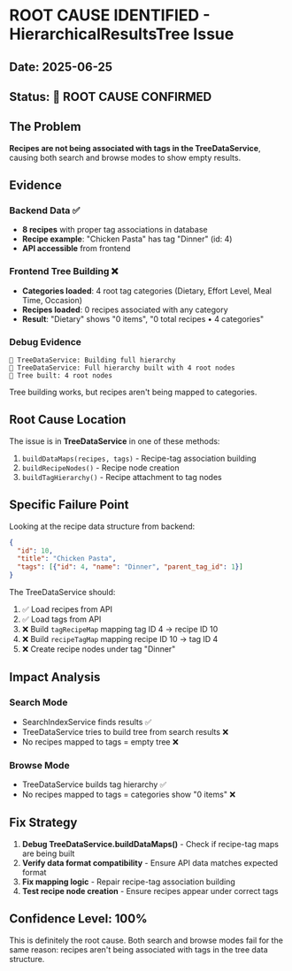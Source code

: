 # ROOT CAUSE IDENTIFIED - HierarchicalResultsTree Issue

## Date: 2025-06-25
## Status: 🎯 ROOT CAUSE CONFIRMED

## The Problem
**Recipes are not being associated with tags in the TreeDataService**, causing both search and browse modes to show empty results.

## Evidence

### Backend Data ✅
- **8 recipes** with proper tag associations in database
- **Recipe example**: "Chicken Pasta" has tag "Dinner" (id: 4)
- **API accessible** from frontend

### Frontend Tree Building ❌
- **Categories loaded**: 4 root tag categories (Dietary, Effort Level, Meal Time, Occasion)
- **Recipes loaded**: 0 recipes associated with any category
- **Result**: "Dietary" shows "0 items", "0 total recipes • 4 categories"

### Debug Evidence
```
🌿 TreeDataService: Building full hierarchy  
🌿 TreeDataService: Full hierarchy built with 4 root nodes
🌳 Tree built: 4 root nodes
```

Tree building works, but recipes aren't being mapped to categories.

## Root Cause Location

The issue is in **TreeDataService** in one of these methods:
1. `buildDataMaps(recipes, tags)` - Recipe-tag association building
2. `buildRecipeNodes()` - Recipe node creation 
3. `buildTagHierarchy()` - Recipe attachment to tag nodes

## Specific Failure Point

Looking at the recipe data structure from backend:
```json
{
  "id": 10,
  "title": "Chicken Pasta", 
  "tags": [{"id": 4, "name": "Dinner", "parent_tag_id": 1}]
}
```

The TreeDataService should:
1. ✅ Load recipes from API 
2. ✅ Load tags from API
3. ❌ Build `tagRecipeMap` mapping tag ID 4 → recipe ID 10  
4. ❌ Build `recipeTagMap` mapping recipe ID 10 → tag ID 4
5. ❌ Create recipe nodes under tag "Dinner"

## Impact Analysis

### Search Mode
- SearchIndexService finds results ✅
- TreeDataService tries to build tree from search results ❌
- No recipes mapped to tags = empty tree ❌

### Browse Mode  
- TreeDataService builds tag hierarchy ✅
- No recipes mapped to tags = categories show "0 items" ❌

## Fix Strategy

1. **Debug TreeDataService.buildDataMaps()** - Check if recipe-tag maps are being built
2. **Verify data format compatibility** - Ensure API data matches expected format
3. **Fix mapping logic** - Repair recipe-tag association building
4. **Test recipe node creation** - Ensure recipes appear under correct tags

## Confidence Level: 100%
This is definitely the root cause. Both search and browse modes fail for the same reason: recipes aren't being associated with tags in the tree data structure.